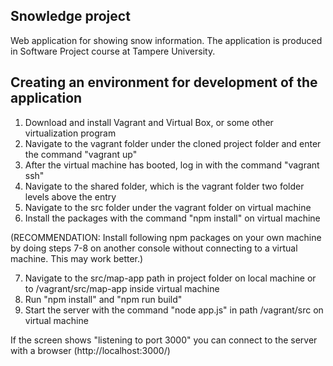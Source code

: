 ## Snowledge project
Web application for showing snow information. The application is produced in Software Project course at Tampere University.

## Creating an environment for development of the application
1. Download and install Vagrant and Virtual Box, or some other virtualization program
2. Navigate to the vagrant folder under the cloned project folder and enter the command "vagrant up"
3. After the virtual machine has booted, log in with the command "vagrant ssh"
4. Navigate to the shared folder, which is the vagrant folder two folder levels above the entry
5. Navigate to the src folder under the vagrant folder on virtual machine
6. Install the packages with the command "npm install" on virtual machine

(RECOMMENDATION: Install following npm packages on your own machine by doing steps 7-8 on another console without connecting to a virtual machine. This may work better.) 

7. Navigate to the src/map-app path in project folder on local machine or to /vagrant/src/map-app inside virtual machine 
8. Run "npm install" and "npm run build" 
9. Start the server with the command "node app.js" in path /vagrant/src on virtual machine

If the screen shows "listening to port 3000" you can connect to the server with a browser (http://localhost:3000/) 
